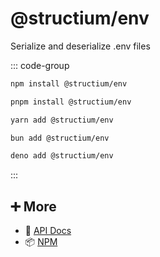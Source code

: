 # @structium/env

Serialize and deserialize .env files

::: code-group

```bash [npm]
npm install @structium/env
```

```bash [pnpm]
pnpm install @structium/env
```

```bash [yarn]
yarn add @structium/env
```

```bash [bun]
bun add @structium/env
```

```bash [deno]
deno add @structium/env
```

:::

## ➕ More

- 📖 [API Docs](api.md)
- 📦 [NPM](https://www.npmjs.com/package/@structium/env)
